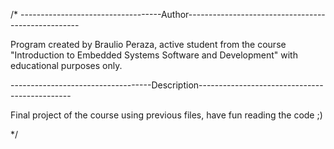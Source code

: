 /*
-----------------------------------Author---------------------------------------------------

Program created by Braulio Peraza, active student from the course "Introduction to Embedded
Systems Software and Development" with educational purposes only.



-----------------------------------Description----------------------------------------------

Final project of the course using previous files, have fun reading the code ;)

*/
